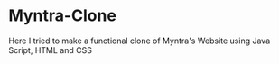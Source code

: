 # Myntra-Clone
Here I tried to make a functional clone of Myntra's Website using Java Script, HTML and CSS
